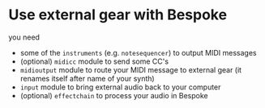 # Use external gear with Bespoke

you need

- some of the `instruments` (e.g. `notesequencer`) to output MIDI messages
- (optional) `midicc` module to send some CC's
- `midioutput` module to route your MIDI message to external gear (it renames itself after name of your synth)
- `input` module to bring external audio back to your computer
-  (optional) `effectchain` to process your audio in Bespoke

